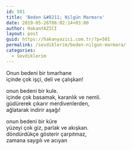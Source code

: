 ```yaml
---
id: 501
title: 'Beden &#8211; Nilgün Marmara'
date: 2019-05-26T06:02:14+03:00
author: HakanYAZICI
layout: post
guid: https://hakanyazici.com.tr/?p=501
permalink: /sevdiklerim/beden-nilgun-marmara/
categories:
  - Sevdiklerim
---
```

Onun bedeni bir tımarhane  
içinde çok işçi, deli ve çalışkan!

onun bedeni bir kule.  
içinde çok basamak, karanlık ve nemli.  
güdürerek çıkarır merdivenlerden,  
ağlatarak indirir aşağı!

onun bedeni bir küre  
yüzeyi çok giz, parlak ve akışkan.  
döndürdükçe gösterir çarpıtmaz,  
zamana saygılı ve acıyan
